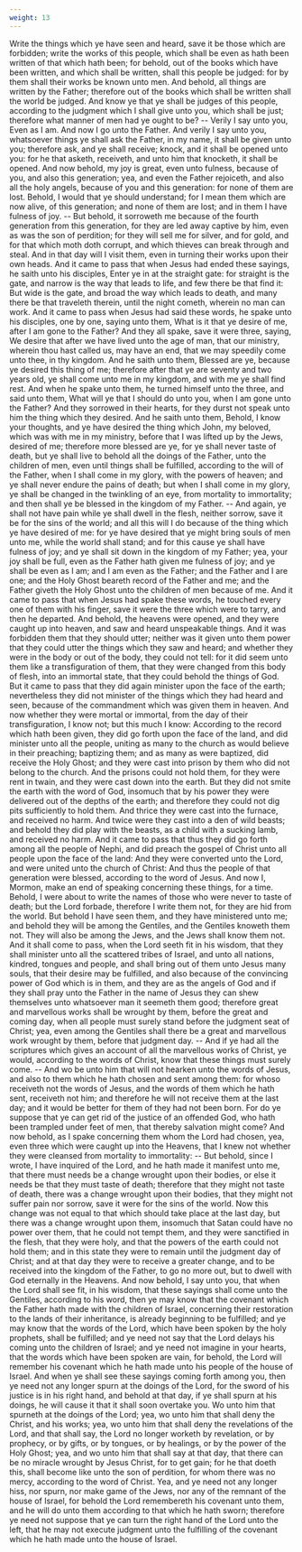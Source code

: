 ```yaml
---
weight: 13
---
```

Write the things which ye have seen and heard, save it be those which are forbidden; write the works of this people, which shall be even as hath been written of that which hath been; for behold, out of the books which have been written, and which shall be written, shall this people be judged: for by them shall their works be known unto men. And behold, all things are written by the Father; therefore out of the books which shall be written shall the world be judged. And know ye that ye shall be judges of this people, according to the judgment which I shall give unto you, which shall be just; therefore what manner of men had ye ought to be? -- Verily I say unto you, Even as I am. And now I go unto the Father. And verily I say unto you, whatsoever things ye shall ask the Father, in my name, it shall be given unto you; therefore ask, and ye shall receive; knock, and it shall be opened unto you: for he that asketh, receiveth, and unto him that knocketh, it shall be opened. And now behold, my joy is great, even unto fulness, because of you, and also this generation; yea, and even the Father rejoiceth, and also all the holy angels, because of you and this generation: for none of them are lost. Behold, I would that ye should understand; for I mean them which are now alive, of this generation; and none of them are lost; and in them I have fulness of joy. -- But behold, it sorroweth me because of the fourth generation from this generation, for they are led away captive by him, even as was the son of perdition; for they will sell me for silver, and for gold, and for that which moth doth corrupt, and which thieves can break through and steal. And in that day will I visit them, even in turning their works upon their own heads. And it came to pass that when Jesus had ended these sayings, he saith unto his disciples, Enter ye in at the straight gate: for straight is the gate, and narrow is the way that leads to life, and few there be that find it: But wide is the gate, and broad the way which leads to death, and many there be that traveleth therein, until the night cometh, wherein no man can work. And it came to pass when Jesus had said these words, he spake unto his disciples, one by one, saying unto them, What is it that ye desire of me, after I am gone to the Father? And they all spake, save it were three, saying, We desire that  after we have lived unto the age of man, that our ministry, wherein thou hast called us, may have an end, that we may speedily come unto thee, in thy kingdom. And he saith unto them, Blessed are ye, because ye desired this thing of me; therefore after that ye are seventy and two years old, ye shall come unto me in my kingdom, and with me ye shall find rest. And when he spake unto them, he turned himself unto the three, and said unto them, What will ye that I should do unto you, when I am gone unto the Father? And they sorrowed in their hearts, for they durst not speak unto him the thing which they desired. And he saith unto them, Behold, I know your thoughts, and ye have desired the thing which John, my beloved, which was with me in my ministry, before that I was lifted up by the Jews, desired of me; therefore more blessed are ye, for ye shall never taste of death, but ye shall live to behold all the doings of the Father, unto the children of men, even until things shall be fulfilled, according to the will of the Father, when I shall come in my glory, with the powers of heaven; and ye shall never endure the pains of death; but when I shall come in my glory, ye shall be changed in the twinkling of an eye, from mortality to immortality; and then shall ye be blessed in the kingdom of my Father. -- And again, ye shall not have pain while ye shall dwell in the flesh, neither sorrow, save it be for the sins of the world; and all this will I do because of the thing which ye have desired of me: for ye have desired that ye might bring souls of men unto me, while the world shall stand; and for this cause ye shall have fulness of joy; and ye shall sit down in the kingdom of my Father; yea, your joy shall be full, even as the Father hath given me fulness of joy; and ye shall be even as I am; and I am even as the Father; and the Father and I are one; and the Holy Ghost beareth record of the Father and me; and the Father giveth the Holy Ghost unto the children of men because of me. And it came to pass that when Jesus had spake these words, he touched every one of them with his finger, save it were the three which were to tarry, and then he departed. And behold, the heavens were opened, and they were caught up into heaven, and saw and heard unspeakable things. And it was forbidden them that they should utter; neither was it given unto them power that they could utter the things which they saw and heard; and whether they were in the body or out of the body, they could not tell: for it did seem unto them like  a transfiguration of them, that they were changed from this body of flesh, into an immortal state, that they could behold the things of God. But it came to pass that they did again minister upon the face of the earth; nevertheless they did not minister of the things which they had heard and seen, because of the commandment which was given them in heaven. And now whether they were mortal or immortal, from the day of their transfiguration, I know not; but this much I know: According to the record which hath been given, they did go forth upon the face of the land, and did minister unto all the people, uniting as many to the church as would believe in their preaching; baptizing them; and as many as were baptized, did receive the Holy Ghost; and they were cast into prison by them who did not belong to the church. And the prisons could not hold them, for they were rent in twain, and they were cast down into the earth. But they did not smite the earth with the word of God, insomuch that by his power they were delivered out of the depths of the earth; and therefore they could not dig pits sufficiently to hold them. And thrice they were cast into the furnace, and received no harm. And twice were they cast into a den of wild beasts; and behold they did play with the beasts, as a child with a sucking lamb, and received no harm. And it came to pass that thus they did go forth among all the people of Nephi, and did preach the gospel of Christ unto all people upon the face of the land: And they were converted unto the Lord, and were united unto the church of Christ: And thus the people of that generation were blessed, according to the word of Jesus. And now I, Mormon, make an end of speaking concerning these things, for a time. Behold, I were about to write the names of those who were never to taste of death; but the Lord forbade, therefore I write them not, for they are hid from the world. But behold I have seen them, and they have ministered unto me; and behold they will be among the Gentiles, and the Gentiles knoweth them not. They will also be among the Jews, and the Jews shall know them not. And it shall come to pass, when the Lord seeth fit in his wisdom, that they shall minister unto all the scattered tribes of Israel, and unto all nations, kindred, tongues and people, and shall bring out of them unto Jesus many souls, that their desire may be fulfilled, and also because of the convincing power of God which is in them, and they are as the angels of God and if they shall pray unto the Father in the name of Jesus  they can shew themselves unto whatsoever man it seemeth them good; therefore great and marvellous works shall be wrought by them, before the great and coming day, when all people must surely stand before the judgment seat of Christ; yea, even among the Gentiles shall there be a great and marvellous work wrought by them, before that judgment day. -- And if ye had all the scriptures which gives an account of all the marvellous works of Christ, ye would, according to the words of Christ, know that these things must surely come. -- And wo be unto him that will not hearken unto the words of Jesus, and also to them which he hath chosen and sent among them: for whoso receiveth not the words of Jesus, and the words of them which he hath sent, receiveth not him; and therefore he will not receive them at the last day; and it would be better for them of they had not been born. For do ye suppose that ye can get rid of the justice of an offended God, who hath been trampled under feet of men, that thereby salvation might come? And now behold, as I spake concerning them whom the Lord had chosen, yea, even three which were caught up into the Heavens, that I knew not whether they were cleansed from mortality to immortality: -- But behold, since I wrote, I have inquired of the Lord, and he hath made it manifest unto me, that there must needs be a change wrought upon their bodies, or else it needs be that they must taste of death; therefore that they might not taste of death, there was a change wrought upon their bodies, that they might not suffer pain nor sorrow, save it were for the sins of the world. Now this change was not equal to that which should take place at the last day, but there was a change wrought upon them, insomuch that Satan could have no power over them, that he could not tempt them, and they were sanctified in the flesh, that they were holy, and that the powers of the earth could not hold them; and in this state they were to remain until the judgment day of Christ; and at that day they were to receive a greater change, and to be received into the kingdom of the Father, to go no more out, but to dwell with God eternally in the Heavens. And now behold, I say unto you, that when the Lord shall see fit, in his wisdom, that these sayings shall come unto the Gentiles, according to his word, then ye may know that the covenant which the Father hath made with the children of Israel, concerning their restoration to the lands of their inheritance, is already beginning to be fulfilled; and ye may know that the words of the Lord, which  have been spoken by the holy prophets, shall be fulfilled; and ye need not say that the Lord delays his coming unto the children of Israel; and ye need not imagine in your hearts, that the words which have been spoken are vain, for behold, the Lord will remember his covenant which he hath made unto his people of the house of Israel. And when ye shall see these sayings coming forth among you, then ye need not any longer spurn at the doings of the Lord, for the sword of his justice is in his right hand, and behold at that day, if ye shall spurn at his doings, he will cause it that it shall soon overtake you. Wo unto him that spurneth at the doings of the Lord; yea, wo unto him that shall deny the Christ, and his works; yea, wo unto him that shall deny the revelations of the Lord, and that shall say, the Lord no longer worketh by revelation, or by prophecy, or by gifts, or by tongues, or by healings, or by the power of the Holy Ghost; yea, and wo unto him that shall say at that day, that there can be no miracle wrought by Jesus Christ, for to get gain; for he that doeth this, shall become like unto the son of perdition, for whom there was no mercy, according to the word of Christ. Yea, and ye need not any longer hiss, nor spurn, nor make game of the Jews, nor any of the remnant of the house of Israel, for behold the Lord remembereth his covenant unto them, and he will do unto them according to that which he hath sworn; therefore ye need not suppose that ye can turn the right hand of the Lord unto the left, that he may not execute judgment unto the fulfilling of the covenant which he hath made unto the house of Israel.